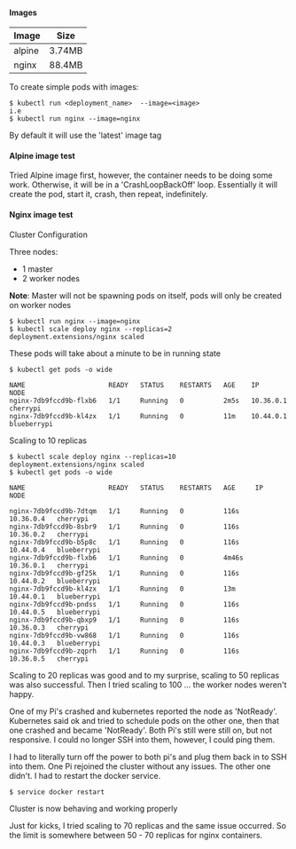 #### Images

| Image  | Size   |
| ------ | ------ |
| alpine | 3.74MB |
| nginx  | 88.4MB |



To create simple pods with images:

```
$ kubectl run <deployment_name>  --image=<image>
i.e
$ kubectl run nginx --image=nginx
```

By default it will use the 'latest' image tag



#### Alpine image test

Tried Alpine image first, however, the container needs to be doing some work. Otherwise, it will be in a 'CrashLoopBackOff' loop. Essentially it will create the pod, start it, crash, then repeat, indefinitely.



#### Nginx image test

Cluster Configuration 

Three nodes:

- 1 master
- 2 worker nodes

**Note**: Master will not be spawning pods on itself, pods will only be created on worker nodes



 ```
$ kubectl run nginx --image=nginx
$ kubectl scale deploy nginx --replicas=2
deployment.extensions/nginx scaled
 ```

These pods will take about a minute to be in running state

```
$ kubectl get pods -o wide

NAME                     READY   STATUS    RESTARTS   AGE    IP          NODE
nginx-7db9fccd9b-flxb6   1/1     Running   0          2m5s   10.36.0.1   cherrypi
nginx-7db9fccd9b-kl4zx   1/1     Running   0          11m    10.44.0.1   blueberrypi
```

Scaling to 10 replicas

 ```
$ kubectl scale deploy nginx --replicas=10
deployment.extensions/nginx scaled
$ kubectl get pods -o wide

NAME                     READY   STATUS    RESTARTS   AGE     IP          NODE

nginx-7db9fccd9b-7dtqm   1/1     Running   0          116s    10.36.0.4   cherrypi
nginx-7db9fccd9b-8sbr9   1/1     Running   0          116s    10.36.0.2   cherrypi
nginx-7db9fccd9b-b5p8c   1/1     Running   0          116s    10.44.0.4   blueberrypi
nginx-7db9fccd9b-flxb6   1/1     Running   0          4m46s   10.36.0.1   cherrypi
nginx-7db9fccd9b-gf25k   1/1     Running   0          116s    10.44.0.2   blueberrypi
nginx-7db9fccd9b-kl4zx   1/1     Running   0          13m     10.44.0.1   blueberrypi
nginx-7db9fccd9b-pndss   1/1     Running   0          116s    10.44.0.5   blueberrypi
nginx-7db9fccd9b-qbxp9   1/1     Running   0          116s    10.36.0.3   cherrypi
nginx-7db9fccd9b-vw868   1/1     Running   0          116s    10.44.0.3   blueberrypi
nginx-7db9fccd9b-zqprh   1/1     Running   0          116s    10.36.0.5   cherrypi

 ```



Scaling to 20 replicas was good and to my surprise, scaling to 50 replicas was also successful. Then I tried scaling to 100 ... the worker nodes weren't happy.



One of my Pi's crashed and kubernetes reported the node as 'NotReady'. Kubernetes said ok and tried to schedule pods on the other one, then that one crashed and became 'NotReady'. Both Pi's still were still on, but not responsive. I could no longer SSH into them, however, I could ping them.



I had to literally turn off the power to both pi's and plug them back in to SSH into them. One Pi rejoined the cluster without any issues. The other one didn't. I had to restart the docker service.

```
$ service docker restart
```

Cluster is now behaving and working properly



Just for kicks, I tried scaling to 70 replicas and the same issue occurred. So the limit is somewhere between 50 - 70 replicas for nginx containers.



